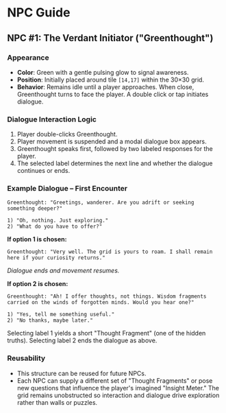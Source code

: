 # NPC Guide

## NPC #1: The Verdant Initiator ("Greenthought")

### Appearance
- **Color**: Green with a gentle pulsing glow to signal awareness.
- **Position**: Initially placed around tile `[14,17]` within the 30×30 grid.
- **Behavior**: Remains idle until a player approaches. When close, Greenthought turns to face the player. A double click or tap initiates dialogue.

### Dialogue Interaction Logic
1. Player double-clicks Greenthought.
2. Player movement is suspended and a modal dialogue box appears.
3. Greenthought speaks first, followed by two labeled responses for the player.
4. The selected label determines the next line and whether the dialogue continues or ends.

### Example Dialogue – First Encounter
```
Greenthought: "Greetings, wanderer. Are you adrift or seeking something deeper?"

1) "Oh, nothing. Just exploring."
2) "What do you have to offer?"
```
**If option 1 is chosen:**
```
Greenthought: "Very well. The grid is yours to roam. I shall remain here if your curiosity returns."
```
*Dialogue ends and movement resumes.*

**If option 2 is chosen:**
```
Greenthought: "Ah! I offer thoughts, not things. Wisdom fragments carried on the winds of forgotten minds. Would you hear one?"

1) "Yes, tell me something useful."
2) "No thanks, maybe later."
```
Selecting label 1 yields a short "Thought Fragment" (one of the hidden truths). Selecting label 2 ends the dialogue as above.

### Reusability
- This structure can be reused for future NPCs.
- Each NPC can supply a different set of "Thought Fragments" or pose new questions that influence the player's imagined "Insight Meter." The grid remains unobstructed so interaction and dialogue drive exploration rather than walls or puzzles.
